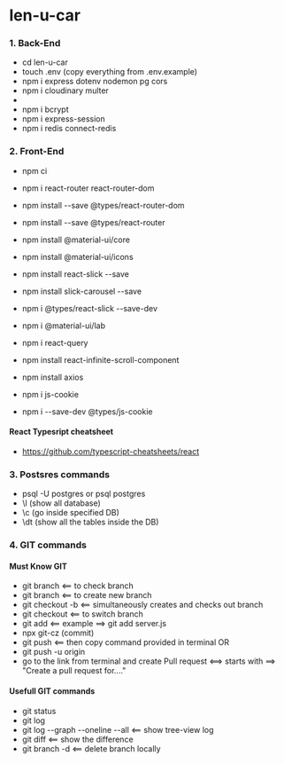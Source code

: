 # len-u-car

### 1. Back-End

- cd len-u-car
- touch .env (copy everything from .env.example)
- npm i express dotenv nodemon pg cors
- npm i cloudinary multer
-
- npm i bcrypt
- npm i express-session
- npm i redis connect-redis

### 2. Front-End

- npm ci
- npm i react-router react-router-dom
- npm install --save @types/react-router-dom
- npm install --save @types/react-router
- npm install @material-ui/core
- npm install @material-ui/icons

- npm install react-slick --save
- npm install slick-carousel --save
- npm i @types/react-slick --save-dev
- npm i @material-ui/lab

- npm i react-query
- npm install react-infinite-scroll-component
- npm install axios

- npm i js-cookie
- npm i --save-dev @types/js-cookie 

#### React Typesript cheatsheet

- https://github.com/typescript-cheatsheets/react

### 3. Postsres commands

- psql -U postgres or psql postgres
- \l (show all database)
- \c <fileName> (go inside specified DB)
- \dt (show all the tables inside the DB)

### 4. GIT commands

#### Must Know GIT

- git branch <== to check branch
- git branch <branchName> <== to create new branch
- git checkout -b <newBranchName> <== simultaneously creates and checks out branch
- git checkout <branchName> <== to switch branch
- git add <fileYouWorkedOn> <== example ==> git add server.js
- npx git-cz (commit)
- git push <== then copy command provided in terminal
  OR
- git push -u origin <branchName>
- go to the link from terminal and create Pull request <==> starts with ==> "Create a pull request for...."

#### Usefull GIT commands

- git status
- git log
- git log --graph --oneline --all <== show tree-view log
- git diff <== show the difference
- git branch -d <branchName> <== delete branch locally
